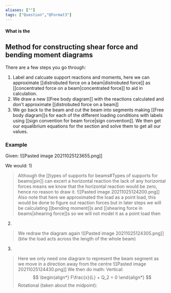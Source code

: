 ```yaml
---
aliases: [""]
tags: ["Question","QFormat3"]
---
```


#### What is the
## Method for constructing shear force and bending moment diagrams
There are a few steps you go through:
1) Label and calcuate support reactions and moments, here we can approximate [[distrobuted force on a beam|distrobuted force]] as [[concentrated force on a beam|concentrated force]] to aid in calculation.
2) We draw a new [[Free body diagram]] with the reactions calculated and don't approximate [[distrobuted force on a beam]]
3) We go back to the beam and cut the beam into segments making [[Free body diagram]]s for each of the different loading conditions with labels using [[sign convention for beam force|sign convention]].
We then get our equalibrium equations for the section and solve them to get all our values.


### Example
Given:
![[Pasted image 20211025123655.png]]

We would:
1)
> Although the [[types of supports for beams#Types of supports for beams|pin]] can excert a horizontal reaction the lack of any horizontal forces means we know that the horizontal reaction would be zero, hence no reason to draw it.
> ![[Pasted image 20211025124200.png]]
> Also note that here we approximated the load as a point load, this would be done to figure out reaction forces but in later steps we will be calculating [[bending moment]]s and [[shearing force in beams|shearing force]]s so we will not model it as a point load then

2)
> We redraw the diagram again
> ![[Pasted image 20211025124305.png]]
> (btw the load acts across the length of the whole beam)

3)
> Here we only need one diagram to represent the beam segment as we move in a direction away from the centre
> ![[Pasted image 20211025124430.png]]
> We then do math:
> Vertical:
> $$ \begin{align*}
F\frac{x}{L} + Q_2 = 0
\end{align*} $$
> Rotational (taken about the midpoint):
> 